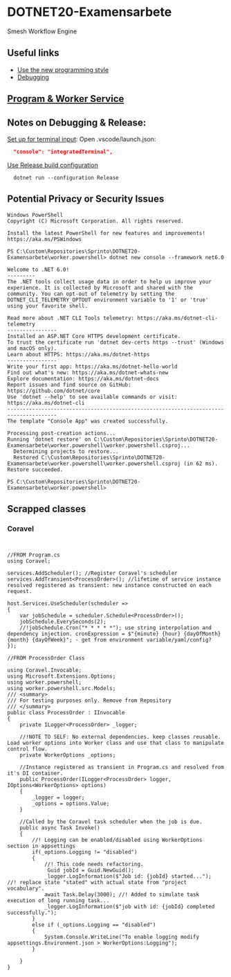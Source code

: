 # DOTNET20-Examensarbete
Smesh Workflow Engine

## Useful links
- [Use the new programming style](https://docs.microsoft.com/en-us/dotnet/core/tutorials/top-level-templates#use-the-new-program-style)
- [Debugging](https://docs.microsoft.com/en-us/dotnet/core/tutorials/debugging-with-visual-studio-code?pivots=dotnet-6-0)

## [Program & Worker Service](https://docs.microsoft.com/en-us/dotnet/core/extensions/workers)



## Notes on Debugging & Release:

[Set up for terminal input](https://docs.microsoft.com/en-us/dotnet/core/tutorials/debugging-with-visual-studio-code?pivots=dotnet-6-0):
Open .vscode/launch.json: 
```json
  "console": "integratedTerminal",
```

[Use Release build configuration](https://docs.microsoft.com/en-us/dotnet/core/tutorials/debugging-with-visual-studio-code?pivots=dotnet-6-0#use-release-build-configuration)
```pwsh
  dotnet run --configuration Release
```

## Potential Privacy or Security Issues

```pwsh
Windows PowerShell
Copyright (C) Microsoft Corporation. All rights reserved.

Install the latest PowerShell for new features and improvements! https://aka.ms/PSWindows  

PS C:\Custom\Repositories\Sprinto\DOTNET20-Examensarbete\worker.powershell> dotnet new console --framework net6.0

Welcome to .NET 6.0!
---------
The .NET tools collect usage data in order to help us improve your experience. It is collected by Microsoft and shared with the community. You can opt-out of telemetry by setting the DOTNET_CLI_TELEMETRY_OPTOUT environment variable to '1' or 'true' using your favorite shell.

Read more about .NET CLI Tools telemetry: https://aka.ms/dotnet-cli-telemetry
----------------
Installed an ASP.NET Core HTTPS development certificate.
To trust the certificate run 'dotnet dev-certs https --trust' (Windows and macOS only).
Learn about HTTPS: https://aka.ms/dotnet-https
----------------
Write your first app: https://aka.ms/dotnet-hello-world
Find out what's new: https://aka.ms/dotnet-whats-new
Explore documentation: https://aka.ms/dotnet-docs
Report issues and find source on GitHub: https://github.com/dotnet/core
Use 'dotnet --help' to see available commands or visit: https://aka.ms/dotnet-cli
--------------------------------------------------------------------------------------
The template "Console App" was created successfully.

Processing post-creation actions...
Running 'dotnet restore' on C:\Custom\Repositories\Sprinto\DOTNET20-Examensarbete\worker.powershell\worker.powershell.csproj...
  Determining projects to restore...
  Restored C:\Custom\Repositories\Sprinto\DOTNET20-Examensarbete\worker.powershell\worker.powershell.csproj (in 62 ms).
Restore succeeded.

PS C:\Custom\Repositories\Sprinto\DOTNET20-Examensarbete\worker.powershell>
```


## Scrapped classes


### Coravel
```Csharp


//FROM Program.cs
using Coravel;

services.AddScheduler(); //Register Coravel's scheduler
services.AddTransient<ProcessOrder>(); //lifetime of service instance resolved registered as transient: new instance constructed on each request.

host.Services.UseScheduler(scheduler =>
{
    var jobSchedule = scheduler.Schedule<ProcessOrder>();
    jobSchedule.EverySeconds(2);
    //!jobSchedule.Cron("* * * * *"); use string interpolation and dependency injection. cronExpression = $"{minute} {hour} {dayOfMonth} {month} {dayOfWeek}"; - get from environment variable/yaml/config?
});

//FROM ProcessOrder Class

using Coravel.Invocable;
using Microsoft.Extensions.Options;
using worker.powershell;
using worker.powershell.src.Models;
/// <summary>
/// For testing purposes only. Remove from Repository
/// </summary>
public class ProcessOrder : IInvocable
{
    private ILogger<ProcessOrder> _logger;

    //!NOTE TO SELF: No external dependencies. keep classes reusable. Load worker options into Worker class and use that class to manipulate control flow.
    private WorkerOptions _options;

    //Instance registered as transient in Program.cs and resolved from it's DI container.
    public ProcessOrder(ILogger<ProcessOrder> logger, IOptions<WorkerOptions> options)
    {
        _logger = logger;
        _options = options.Value;
    }
    
    //Called by the Coravel task scheduler when the job is due.
    public async Task Invoke()
    {
        //! Logging can be enabled/disabled using WorkerOptions section in appsettings
        if(_options.Logging != "disabled")
        {
            //! This code needs refactoring.
             Guid jobId = Guid.NewGuid();
            _logger.LogInformation($"Job id: {jobId} started...");   //! replace state "stated" with actual state from "project vocabulary".
            await Task.Delay(3000); //! Added to simulate task execution of long running task...
            _logger.LogInformation($"job with id: {jobId} completed successfully.");
        }
        else if (_options.Logging == "disabled")
        {
            System.Console.WriteLine("To enable logging modify appsettings.Environment.json > WorkerOptions:Logging");
        }

    }
}


```